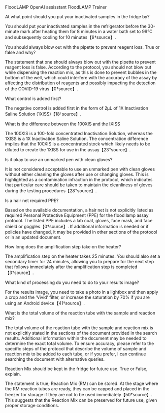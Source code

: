 
FloodLAMP OpenAI assisstant
FloodLAMP Trainer

At what point should you put your inactivated samples in the fridge by?

You should put your inactivated samples in the refrigerator before the 30-minute mark after heating them for 8 minutes in a water bath set to 99°C and subsequently cooling for 10 minutes【9†source】.


You should always blow out with the pipette to prevent reagent loss. True or false and why?

The statement that one should always blow out with the pipette to prevent reagent loss is false. According to the protocol, you should not blow out while dispensing the reaction mix, as this is done to prevent bubbles in the bottom of the well, which could interfere with the accuracy of the assay by affecting the distribution of reagents and possibly impacting the detection of the COVID-19 virus【0†source】.


What control is added first?

The negative control is added first in the form of 2µL of 1X Inactivation Saline Solution (1XISS)【18†source】.


What is the difference between the 100XIS and the IXISS

The 100XIS is a 100-fold concentrated Inactivation Solution, whereas the 1XISS is a 1X Inactivation Saline Solution. The concentration difference implies that the 100XIS is a concentrated stock which likely needs to be diluted to create the 1XISS for use in the assay【23†source】.


Is it okay to use an unmarked pen with clean gloves?

It is not considered acceptable to use an unmarked pen with clean gloves without either cleaning the gloves after use or changing gloves. This is highlighted as a contamination infraction in the protocol, which indicates that particular care should be taken to maintain the cleanliness of gloves during the testing procedures【28†source】.


Is a hair net required PPE?

Based on the available documentation, a hair net is not explicitly listed as required Personal Protective Equipment (PPE) for the flood lamp assay protocol. The listed PPE includes a lab coat, gloves, face mask, and face shield or goggles【0†source】. If additional information is needed or if policies have changed, it may be provided in other sections of the protocol or in an updated document.


How long does the amplification step take on the heater?

The amplification step on the heater takes 25 minutes. You should also set a secondary timer for 24 minutes, allowing you to prepare for the next step that follows immediately after the amplification step is completed【3†source】.


What kind of processing do you need to do to your results image?

For the results image, you need to take a photo in a lightbox and then apply a crop and the ‘Vivid’ filter, or increase the saturation by 70% if you are using an Android device【41†source】.


What is the total volume of the reaction tube with the sample and reaction mix?

The total volume of the reaction tube with the sample and reaction mix is not explicitly stated in the sections of the document provided in the search results. Additional information within the document may be needed to determine the exact total volume. To ensure accuracy, please refer to the specific steps of the protocol that describe the volume of sample and reaction mix to be added to each tube, or if you prefer, I can continue searching the document with alternative queries.


Reaction Mix should be kept in the fridge for future use. True or False, explain.

The statement is true; Reaction Mix (RM) can be stored. At the stage where the RM reaction tubes are ready, they can be capped and placed in the freezer for storage if they are not to be used immediately【50†source】. This suggests that the Reaction Mix can be preserved for future use, given proper storage conditions.

